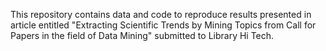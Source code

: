 This repository contains data and code to reproduce results presented in article entitled "Extracting Scientific Trends by Mining Topics from Call for Papers in the field of Data Mining" submitted to Library Hi Tech.
